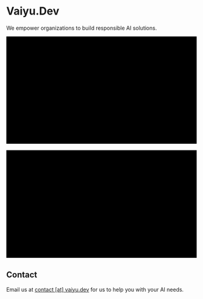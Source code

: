 # Vaiyu.Dev

We empower organizations to build responsible AI solutions.

![Vaiyu.Dev](./intro.gif)

<picture>
 <source media="(prefers-color-scheme: dark)" srcset="https://github.com/Vaiyu-Dev/website/blob/709789eacb064a4a021eb3f41d85c8f4c9a39ac2/docs/intro_dark.gif">
 <img alt="Light mode." src="https://github.com/Vaiyu-Dev/website/blob/709789eacb064a4a021eb3f41d85c8f4c9a39ac2/docs/intro.gif">
</picture>


## Contact

Email us at [contact [at] vaiyu.dev](mailto:contact@vaiyu.dev) for us to help you with your AI needs.

